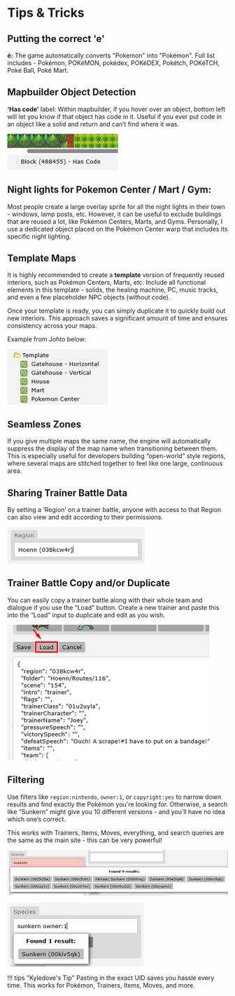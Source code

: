 # Tips & Tricks

## Putting the correct 'e'

**é:** The game automatically converts "Pokemon" into "Pokémon". Full list includes - Pokémon, POKéMON, pokédex, POKéDEX, Pokétch, POKéTCH, Poké Ball, Poké Mart.

## Mapbuilder Object Detection
**‘Has code’** label: Within mapbuilder, if you hover over an object, bottom left will let you know if that object has code in it. Useful if you ever put code in an object like a solid and return and can’t find where it was.

![alt text](assets/hascodeidentifier.png)

## Night lights for Pokemon Center / Mart / Gym:
Most people create a large overlay sprite for all the night lights in their town - windows, lamp posts, etc. However, it can be useful to exclude buildings that are reused a lot, like Pokémon Centers, Marts, and Gyms. Personally, I use a dedicated object placed on the Pokémon Center warp that includes its specific night lighting.

## Template Maps
It is highly recommended to create a **template** version of frequently reused interiors, such as Pokémon Centers, Marts, etc. Include all functional elements in this template - solids, the healing machine, PC, music tracks, and even a few placeholder NPC objects (without code).

Once your template is ready, you can simply duplicate it to quickly build out new interiors. This approach saves a significant amount of time and ensures consistency across your maps.

Example from Johto below:

![alt text](assets/maptemplatepreview.png)

## Seamless Zones
If you give multiple maps the same name, the engine will automatically suppress the display of the map name when transitioning between them. This is especially useful for developers building “open-world” style regions, where several maps are stitched together to feel like one large, continuous area.

## Sharing Trainer Battle Data
By setting a ‘Region’ on a trainer battle, anyone with access to that Region can also view and edit according to their permissions.

![alt text](assets/sharingtrainerbattledata.png)

## Trainer Battle Copy and/or Duplicate
You can easily copy a trainer battle along with their whole team and dialogue if you use the “Load” button. Create a new trainer and paste this into the “Load” input to duplicate and edit as you wish.

![alt text](assets/trainerbattleduplication.png)

## Filtering
Use filters like `region:nintendo`, `owner:1`, or `copyright:yes` to narrow down results and find exactly the Pokémon you're looking for. Otherwise, a search like “Sunkern” might give you 10 different versions - and you’ll have no idea which one’s correct. 

This works with Trainers, Items, Moves, everything, and search queries are the same as the main site - this can be very powerful!

![alt text](assets/filtermonone.png)

![alt text](assets/filtermontwo.png)

!!! tips "Kyledove's Tip"
    Pasting in the exact UID saves you hassle every time. This works for Pokémon, Trainers, Items, Moves, and more.
